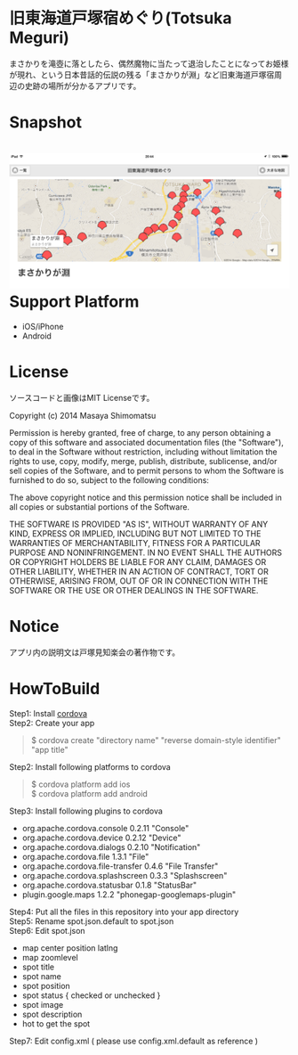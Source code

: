 旧東海道戸塚宿めぐり(Totsuka Meguri)
=======================================

まさかりを滝壺に落としたら、偶然魔物に当たって退治したことになってお姫様が現れ、という日本昔話的伝説の残る「まさかりが淵」など旧東海道戸塚宿周辺の史跡の場所が分かるアプリです。

Snapshot
========
![](snapshots.png?raw=true)
Support Platform
================
 * iOS/iPhone
 * Android

License 
==================================
ソースコードと画像はMIT Licenseです。

Copyright (c) 2014 Masaya Shimomatsu

Permission is hereby granted, free of charge, to any person obtaining a copy of this software and associated documentation files (the "Software"), to deal in the Software without restriction, including without limitation the rights to use, copy, modify, merge, publish, distribute, sublicense, and/or sell copies of the Software, and to permit persons to whom the Software is furnished to do so, subject to the following conditions:

The above copyright notice and this permission notice shall be included in all copies or substantial portions of the Software.

THE SOFTWARE IS PROVIDED "AS IS", WITHOUT WARRANTY OF ANY KIND, EXPRESS OR IMPLIED, INCLUDING BUT NOT LIMITED TO THE WARRANTIES OF MERCHANTABILITY, FITNESS FOR A PARTICULAR PURPOSE AND NONINFRINGEMENT. IN NO EVENT SHALL THE AUTHORS OR COPYRIGHT HOLDERS BE LIABLE FOR ANY CLAIM, DAMAGES OR OTHER LIABILITY, WHETHER IN AN ACTION OF CONTRACT, TORT OR OTHERWISE, ARISING FROM, OUT OF OR IN CONNECTION WITH THE SOFTWARE OR THE USE OR OTHER DEALINGS IN THE SOFTWARE.


Notice
======
アプリ内の説明文は戸塚見知楽会の著作物です。

HowToBuild
==========
 
 Step1: Install [cordova](http://cordova.apache.org)  
 Step2: Create your app  
> $ cordova create "directory name" "reverse domain-style identifier" "app title" 

Step2: Install following platforms to cordova  
> $ cordova platform add ios  
> $ cordova platform add android  

Step3: Install following plugins to cordova   
  * org.apache.cordova.console 0.2.11 "Console"
  * org.apache.cordova.device 0.2.12 "Device"
  * org.apache.cordova.dialogs 0.2.10 "Notification"
  * org.apache.cordova.file 1.3.1 "File"
  * org.apache.cordova.file-transfer 0.4.6 "File Transfer"
  * org.apache.cordova.splashscreen 0.3.3 "Splashscreen"
  * org.apache.cordova.statusbar 0.1.8 "StatusBar"
  * plugin.google.maps 1.2.2 "phonegap-googlemaps-plugin"
 
Step4: Put all the files in this repository into your app directory  
Step5: Rename spot.json.default to spot.json  
Step6: Edit spot.json   
  * map center position latlng 
  * map zoomlevel
  * spot title
  * spot name
  * spot position 
  * spot status { checked or unchecked }
  * spot image
  * spot description 
  * hot to get the spot    

Step7: Edit config.xml ( please use config.xml.default as reference )  

